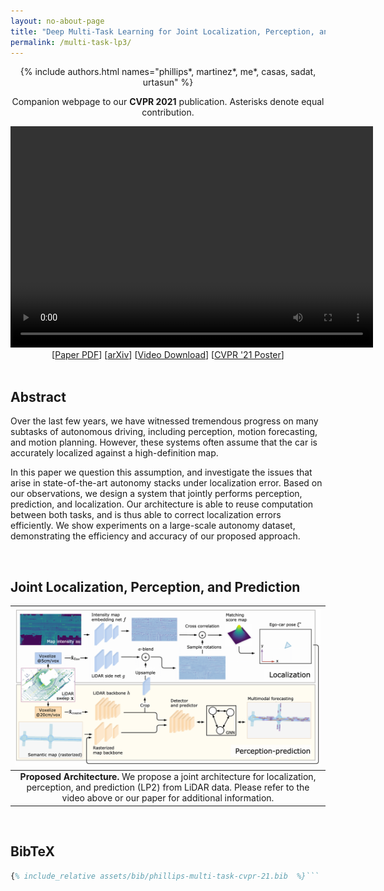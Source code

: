 ```yaml
---
layout: no-about-page
title: "Deep Multi-Task Learning for Joint Localization, Perception, and Prediction"
permalink: /multi-task-lp3/
---
```

<!-- use poster="poster.jpg" for video poster -->
<div style="text-align: center">
  {% include authors.html names="phillips*, martinez*, me*, casas, sadat, urtasun" %}
  <p>Companion webpage to our <b>CVPR 2021</b> publication. Asterisks denote equal contribution.</p>
  <video width="580" height="354" controls preload>
      <source src="/assets/multi-task-lp3/lp3-cvpr-vid-v1.2.crf24.mp4"
              type='video/mp4' />
      <source src="/assets/multi-task-lp3/lp3-cvpr-vid-v1.2.crf24.webm"
              type='video/webm' />
  </video>
  <div>
    [<a href="/assets/multi-task-lp3/PHILLIPS-DeepMultiTask-LocalizationPerception-Prediction-CVPR-2021-CameraReady.pdf" title="Download the CVPR camera-ready paper PDF" download>Paper PDF</a>]
    [<a href="https://arxiv.org/abs/2101.06720" title="Grab the latest paper PDF" target="_blank">arXiv</a>]
    [<a href="/assets/multi-task-lp3/lp3-cvpr-vid-v1.2.crf24.mp4" title="Download the MP4 video" download>Video Download</a>]
    [<a href="/assets/pdf/posters/PHILLIPS-John-2021-CVPR-Multi-Task-LP3-Poster-v9.0.pdf">CVPR '21 Poster</a>]
  </div>
</div>


<br/>

## Abstract

Over the last few years, we have witnessed tremendous progress on many subtasks of autonomous driving, including
perception, motion forecasting, and motion planning. However, these systems often assume that the car is accurately
localized against a high-definition map. 

In this paper we question this assumption, and investigate the issues that
arise in state-of-the-art autonomy stacks under localization error. Based on our observations, we design a system that
jointly performs perception, prediction, and localization. Our architecture is able to reuse computation between both
tasks, and is thus able to correct localization errors efficiently. We show experiments on a large-scale autonomy
dataset, demonstrating the efficiency and accuracy of our proposed approach.

<br/>


<!-- 
 ## The Effects of Localizer Error

 TODO(andrei): Add this, plus gifs of the videos that make up the main video. Make sure the legend is clear!

<br/>
-->


## Joint Localization, Perception, and Prediction

| ![The architecture of the combined localization, perception, and prediction (LP2) model.](/assets/multi-task-lp3/lp3-diagram.png ) |
|:--:| 
| **Proposed Architecture.** We propose a joint architecture for localization, perception, and prediction (LP2) from LiDAR data. Please refer to the video above or our paper for additional information.|


<br/>


## BibTeX

<!-- the 'linguist' plugin does not know what bibtex is... -->
```latex
{% include_relative assets/bib/phillips-multi-task-cvpr-21.bib  %}```

